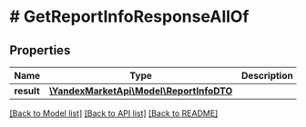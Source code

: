 # # GetReportInfoResponseAllOf

## Properties

Name | Type | Description | Notes
------------ | ------------- | ------------- | -------------
**result** | [**\YandexMarketApi\Model\ReportInfoDTO**](ReportInfoDTO.md) |  | [optional]

[[Back to Model list]](../../README.md#models) [[Back to API list]](../../README.md#endpoints) [[Back to README]](../../README.md)
